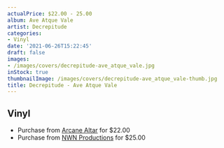 ```yaml
---
actualPrice: $22.00 - 25.00
album: Ave Atque Vale
artist: Decrepitude
categories:
- Vinyl
date: '2021-06-26T15:22:45'
draft: false
images:
- /images/covers/decrepitude-ave_atque_vale.jpg
inStock: true
thumbnailImage: /images/covers/decrepitude-ave_atque_vale-thumb.jpg
title: Decrepitude - Ave Atque Vale
---
```


## Vinyl
* Purchase from [Arcane Altar](https://arcanealtar.bigcartel.com/product/decrepitude-ave-atque-vale-12-lp) for $22.00
* Purchase from [NWN Productions](http://shop.nwnprod.com/index.php?route=product/product&path=75&product_id=8193&sort=pd.name&order=ASC) for $25.00
